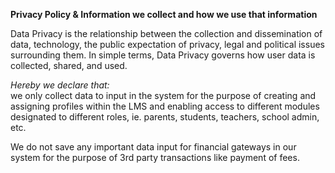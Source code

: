 **Privacy Policy & Information we collect and how we use that information**

Data Privacy is the relationship between the collection and dissemination of data, technology, the public expectation of privacy, legal and political issues surrounding them. In simple terms, Data Privacy governs how user data is collected, shared, and used.

_Hereby we declare that:_  
we only collect data to input in the system for the purpose of creating and assigning profiles within the LMS and enabling access to different modules designated to different roles, ie. parents, students, teachers, school admin, etc.

We do not save any important data input for financial gateways in our system for the purpose of 3rd party transactions like payment of fees.